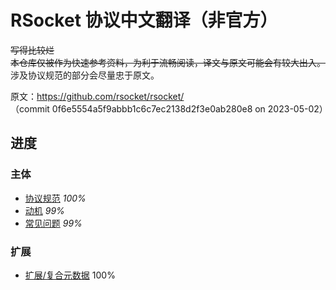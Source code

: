# RSocket 协议中文翻译（非官方）

~~写得比较烂~~<br/>
~~本仓库仅被作为快速参考资料，为利于流畅阅读，译文与原文可能会有较大出入。~~<br/>
涉及协议规范的部分会尽量忠于原文。

原文：https://github.com/rsocket/rsocket/ <br/>
（commit 0f6e5554a5f9abbb1c6c7ec2138d2f3e0ab280e8 on 2023-05-02）

## 进度

### 主体
- [协议规范](./zh_CN/Protocol.md) *100%*
- [动机](./zh_CN/Motivations.md) *99%*
- [常见问题](./zh_CN/FAQ.md) *99%*

### 扩展
- [扩展/复合元数据](./zh_CN/Extensions/CompositeMetadata.md) 100%

